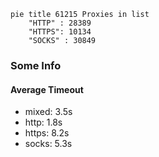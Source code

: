
```mermaid
pie title 61215 Proxies in list
    "HTTP" : 28389
    "HTTPS": 10134
    "SOCKS" : 30849
```

### Some Info
#### Average Timeout

- mixed: 3.5s
- http: 1.8s
- https: 8.2s
- socks: 5.3s